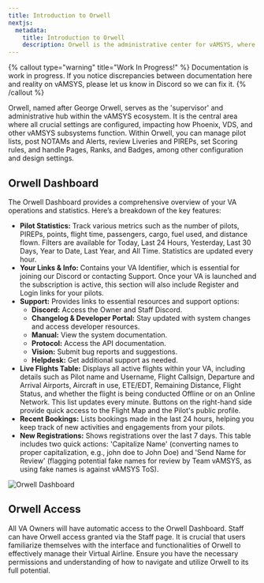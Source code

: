 ```yaml
---
title: Introduction to Orwell  
nextjs:
  metadata:
    title: Introduction to Orwell
    description: Orwell is the administrative center for vAMSYS, where all settings and configurations are managed, affecting how Phoenix, VDS, and other subsystems operate.
---
```

{% callout type="warning" title="Work In Progress!" %}
Documentation is work in progress. If you notice discrepancies between documentation here and reality on vAMSYS, please let us know in Discord so we can fix it.
{% /callout %}

Orwell, named after George Orwell, serves as the 'supervisor' and administrative hub within the vAMSYS ecosystem. It is the central area where all crucial settings are configured, impacting how Phoenix, VDS, and other vAMSYS subsystems function. Within Orwell, you can manage pilot lists, post NOTAMs and Alerts, review Liveries and PIREPs, set Scoring rules, and handle Pages, Ranks, and Badges, among other configuration and design settings.

## Orwell Dashboard
The Orwell Dashboard provides a comprehensive overview of your VA operations and statistics. Here’s a breakdown of the key features:

- **Pilot Statistics:** Track various metrics such as the number of pilots, PIREPs, points, flight time, passengers, cargo, fuel used, and distance flown. Filters are available for Today, Last 24 Hours, Yesterday, Last 30 Days, Year to Date, Last Year, and All Time. Statistics are updated every hour.
- **Your Links & Info:** Contains your VA Identifier, which is essential for joining our Discord or contacting Support. Once your VA is launched and the subscription is active, this section will also include Register and Login links for your pilots.
- **Support:** Provides links to essential resources and support options:
  - **Discord:** Access the Owner and Staff Discord.
  - **Changelog & Developer Portal:** Stay updated with system changes and access developer resources.
  - **Manual:** View the system documentation.
  - **Protocol:** Access the API documentation.
  - **Vision:** Submit bug reports and suggestions.
  - **Helpdesk:** Get additional support as needed.
- **Live Flights Table:** Displays all active flights within your VA, including details such as Pilot name and Username, Flight Callsign, Departure and Arrival Airports, Aircraft in use, ETE/EDT, Remaining Distance, Flight Status, and whether the flight is being conducted Offline or on an Online Network. This list updates every minute. Buttons on the right-hand side provide quick access to the Flight Map and the Pilot's public profile.
- **Recent Bookings:** Lists bookings made in the last 24 hours, helping you keep track of new activities and engagements from your pilots.
- **New Registrations:** Shows registrations over the last 7 days. This table includes two quick actions: 'Capitalize Name' (converting names to proper capitalization, e.g., john doe to John Doe) and 'Send Name for Review' (flagging potential fake names for review by Team vAMSYS, as using fake names is against vAMSYS ToS).

![Orwell Dashboard](/vamsys/va-identifier.png)

## Orwell Access

All VA Owners will have automatic access to the Orwell Dashboard. Staff can have Orwell access granted via the Staff page. It is crucial that users familiarize themselves with the interface and functionalities of Orwell to effectively manage their Virtual Airline. Ensure you have the necessary permissions and understanding of how to navigate and utilize Orwell to its full potential.

